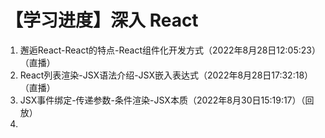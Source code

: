 # 【学习进度】深入 React

1. 邂逅React-React的特点-React组件化开发方式（2022年8月28日12:05:23）（直播）
2. React列表渲染-JSX语法介绍-JSX嵌入表达式（2022年8月28日17:32:18）（直播）
3. JSX事件绑定-传递参数-条件渲染-JSX本质（2022年8月30日15:19:17）（回放）
4. 

